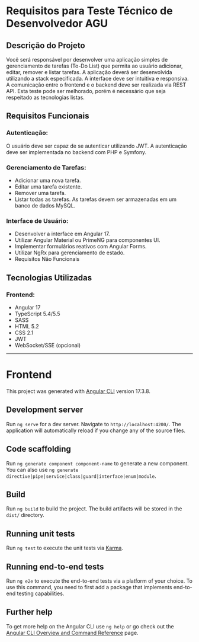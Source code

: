 # Requisitos para Teste Técnico de Desenvolvedor AGU
## Descrição do Projeto
Você será responsável por desenvolver uma aplicação simples de gerenciamento de tarefas (To-Do List) que permita ao usuário adicionar, editar, remover e listar tarefas. A aplicação deverá ser desenvolvida utilizando a stack especificada. A interface deve ser intuitiva e responsiva. A comunicação entre o frontend e o backend deve ser realizada via REST API.
Esta teste pode ser melhorado, porém é necessário que seja respeitado as tecnologias listas.

## Requisitos Funcionais
### Autenticação:

O usuário deve ser capaz de se autenticar utilizando JWT.
A autenticação deve ser implementada no backend com PHP e Symfony.

### Gerenciamento de Tarefas:

- Adicionar uma nova tarefa.
- Editar uma tarefa existente.
- Remover uma tarefa.
- Listar todas as tarefas.
As tarefas devem ser armazenadas em um banco de dados MySQL.

### Interface de Usuário:

- Desenvolver a interface em Angular 17.
- Utilizar Angular Material ou PrimeNG para componentes UI.
- Implementar formulários reativos com Angular Forms.
- Utilizar NgRx para gerenciamento de estado.
- Requisitos Não Funcionais

## Tecnologias Utilizadas
### Frontend:

- Angular 17
- TypeScript 5.4/5.5
- SASS
- HTML 5.2
- CSS 2.1
- JWT
- WebSocket/SSE (opcional)

--- 


# Frontend

This project was generated with [Angular CLI](https://github.com/angular/angular-cli) version 17.3.8.

## Development server

Run `ng serve` for a dev server. Navigate to `http://localhost:4200/`. The application will automatically reload if you change any of the source files.

## Code scaffolding

Run `ng generate component component-name` to generate a new component. You can also use `ng generate directive|pipe|service|class|guard|interface|enum|module`.

## Build

Run `ng build` to build the project. The build artifacts will be stored in the `dist/` directory.

## Running unit tests

Run `ng test` to execute the unit tests via [Karma](https://karma-runner.github.io).

## Running end-to-end tests

Run `ng e2e` to execute the end-to-end tests via a platform of your choice. To use this command, you need to first add a package that implements end-to-end testing capabilities.

## Further help

To get more help on the Angular CLI use `ng help` or go check out the [Angular CLI Overview and Command Reference](https://angular.io/cli) page.
